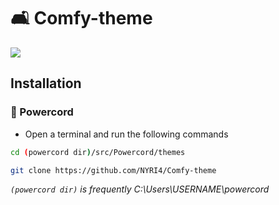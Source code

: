 # 🛋️ Comfy-theme
<img src="https://i.ibb.co/hCcJPMj/comfy.png">

## Installation
### 🔌 Powercord
* Open a terminal and run the following commands
```sh
cd (powercord dir)/src/Powercord/themes

git clone https://github.com/NYRI4/Comfy-theme
```
*`(powercord dir)` is frequently C:\Users\USERNAME\powercord*
